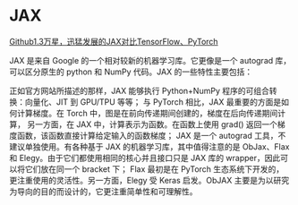 # JAX 

[Github1.3万星，迅猛发展的JAX对比TensorFlow、PyTorch](https://cloud.tencent.com/developer/article/2251508)


JAX 是来自 Google 的一个相对较新的机器学习库。它更像是一个 autograd 库，可以区分原生的 python 和 NumPy 代码。JAX 的一些特性主要包括：

正如官方网站所描述的那样，JAX 能够执行 Python+NumPy 程序的可组合转换：向量化、JIT 到 GPU/TPU 等等；
与 PyTorch 相比，JAX 最重要的方面是如何计算梯度。在 Torch 中，图是在前向传递期间创建的，梯度在后向传递期间计算， 另一方面，在 JAX 中，计算表示为函数。在函数上使用 grad() 返回一个梯度函数，该函数直接计算给定输入的函数梯度；
JAX 是一个 autograd 工具，不建议单独使用。有各种基于 JAX 的机器学习库，其中值得注意的是 ObJax、Flax 和 Elegy。由于它们都使用相同的核心并且接口只是 JAX 库的 wrapper，因此可以将它们放在同一个 bracket 下；
Flax 最初是在 PyTorch 生态系统下开发的，更注重使用的灵活性。另一方面，Elegy 受 Keras 启发。ObJAX 主要是为以研究为导向的目的而设计的，它更注重简单性和可理解性。 

